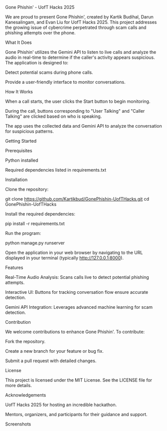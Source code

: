 Gone Phishin' - UofT Hacks 2025



We are proud to present Gone Phishin', created by Kartik Budihal, Darun Kanesalingam, and Evan Liu for UofT Hacks 2025. This project addresses the growing issue of cybercrime perpetrated through scam calls and phishing attempts over the phone.

What It Does

Gone Phishin' utilizes the Gemini API to listen to live calls and analyze the audio in real-time to determine if the caller's activity appears suspicious. The application is designed to:

Detect potential scams during phone calls.

Provide a user-friendly interface to monitor conversations.

How It Works

When a call starts, the user clicks the Start button to begin monitoring.

During the call, buttons corresponding to "User Talking" and "Caller Talking" are clicked based on who is speaking.

The app uses the collected data and Gemini API to analyze the conversation for suspicious patterns.

Getting Started

Prerequisites

Python installed

Required dependencies listed in requirements.txt

Installation

Clone the repository:

git clone https://github.com/Kartikbud/GonePhishin-UofTHacks.git
cd GonePhishin-UofTHacks

Install the required dependencies:

pip install -r requirements.txt

Run the program:

python manage.py runserver

Open the application in your web browser by navigating to the URL displayed in your terminal (typically http://127.0.0.1:8000).

Features

Real-Time Audio Analysis: Scans calls live to detect potential phishing attempts.

Interactive UI: Buttons for tracking conversation flow ensure accurate detection.

Gemini API Integration: Leverages advanced machine learning for scam detection.

Contribution

We welcome contributions to enhance Gone Phishin'. To contribute:

Fork the repository.

Create a new branch for your feature or bug fix.

Submit a pull request with detailed changes.

License

This project is licensed under the MIT License. See the LICENSE file for more details.

Acknowledgements

UofT Hacks 2025 for hosting an incredible hackathon.

Mentors, organizers, and participants for their guidance and support.

Screenshots
